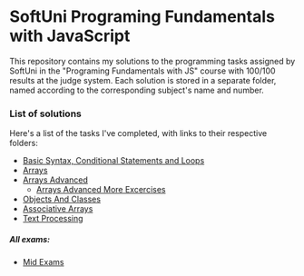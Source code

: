 # SoftUni Programing Fundamentals with JavaScript
This repository contains my solutions to the programming tasks assigned by SoftUni in the "Programing Fundamentals with JS" course with 100/100 results at the judge system. Each solution is stored in a separate folder, named according to the corresponding subject's name and number.

### List of solutions
Here's a list of the tasks I've completed, with links to their respective folders:
* [Basic Syntax, Conditional Statements and Loops](./1.BasicSyntaxEXC)
* [Arrays](./3.ArraysEXC)
* [Arrays Advanced](./5.ArraysAdvancedEXC)
  * [Arrays Advanced More Excercises](./5.ArraysAdvancedMoreEXC)
* [Objects And Classes](./6.ObjectsAndClassesEXC)
* [Associative Arrays](./7.AssociativeArraysEXC)
* [Text Processing](./8.TextProcessingEXC)
##### All exams:
* [Mid Exams](./AllMidExams)
